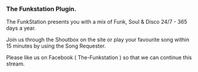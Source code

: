 ### The Funkstation Plugin.

The FunkStation presents you with a mix of Funk, Soul & Disco 24/7  - 365 days a year.

Join us through the Shoutbox on the site or play your favourite song within 15 minutes by using the Song Requester. 

Please like us on Facebook ( The-Funkstation ) so that we can continue this stream.
